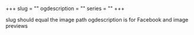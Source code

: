 +++
slug = ""
ogdescription = ""
series = ""
+++

slug should equal the image path 
ogdescription is for Facebook and image previews
 
